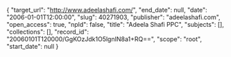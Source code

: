 {
  "target_url": "http://www.adeelashafi.com/", 
  "end_date": null, 
  "date": "2006-01-01T12:00:00", 
  "slug": 40271903, 
  "publisher": "adeelashafi.com", 
  "open_access": true, 
  "npld": false, 
  "title": "Adeela Shafi PPC", 
  "subjects": [], 
  "collections": [], 
  "record_id": "20060101T120000/GgKOzJdk1O5lgnIN8a1+RQ==", 
  "scope": "root", 
  "start_date": null
}

